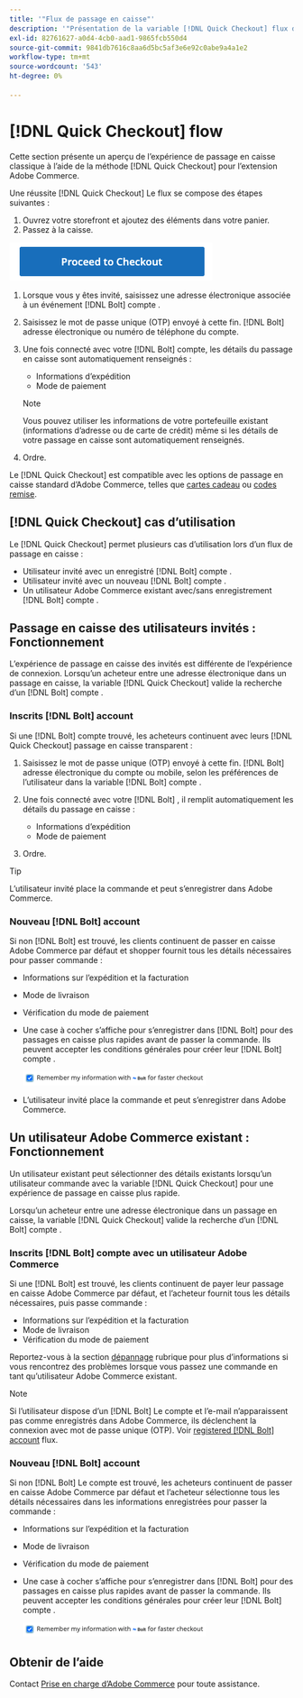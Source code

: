 ```yaml
---
title: '"Flux de passage en caisse"'
description: '"Présentation de la variable [!DNL Quick Checkout] flux dans Adobe Commerce."'
exl-id: 82761627-a0d4-4cb0-aad1-9865fcb550d4
source-git-commit: 9841db7616c8aa6d5bc5af3e6e92c0abe9a4a1e2
workflow-type: tm+mt
source-wordcount: '543'
ht-degree: 0%

---
```


# [!DNL Quick Checkout] flow

Cette section présente un aperçu de l’expérience de passage en caisse classique à l’aide de la méthode [!DNL Quick Checkout] pour l’extension Adobe Commerce.

Une réussite [!DNL Quick Checkout] Le flux se compose des étapes suivantes :

1. Ouvrez votre storefront et ajoutez des éléments dans votre panier.
1. Passez à la caisse.

![Passage en caisse](assets/proceed-checkout.png)

1. Lorsque vous y êtes invité, saisissez une adresse électronique associée à un événement [!DNL Bolt] compte .
1. Saisissez le mot de passe unique (OTP) envoyé à cette fin. [!DNL Bolt] adresse électronique ou numéro de téléphone du compte.
1. Une fois connecté avec votre [!DNL Bolt] compte, les détails du passage en caisse sont automatiquement renseignés :

   - Informations d’expédition
   - Mode de paiement

   >[!NOTE]
   >
   > Vous pouvez utiliser les informations de votre portefeuille existant (informations d’adresse ou de carte de crédit) même si les détails de votre passage en caisse sont automatiquement renseignés.

1. Ordre.

Le [!DNL Quick Checkout] est compatible avec les options de passage en caisse standard d’Adobe Commerce, telles que [cartes cadeau](https://docs.magento.com/user-guide/catalog/product-gift-card.html) ou [codes remise](https://docs.magento.com/user-guide/marketing/price-rules-cart-coupon.html).

## [!DNL Quick Checkout] cas d’utilisation

Le [!DNL Quick Checkout] permet plusieurs cas d’utilisation lors d’un flux de passage en caisse :

- Utilisateur invité avec un enregistré [!DNL Bolt] compte .
- Utilisateur invité avec un nouveau [!DNL Bolt] compte .
- Un utilisateur Adobe Commerce existant avec/sans enregistrement [!DNL Bolt] compte .

## Passage en caisse des utilisateurs invités : Fonctionnement

L’expérience de passage en caisse des invités est différente de l’expérience de connexion. Lorsqu’un acheteur entre une adresse électronique dans un passage en caisse, la variable [!DNL Quick Checkout] valide la recherche d’un [!DNL Bolt] compte .

### Inscrits [!DNL Bolt] account

Si une [!DNL Bolt] compte trouvé, les acheteurs continuent avec leurs [!DNL Quick Checkout] passage en caisse transparent :

1. Saisissez le mot de passe unique (OTP) envoyé à cette fin. [!DNL Bolt] adresse électronique du compte ou mobile, selon les préférences de l’utilisateur dans la variable [!DNL Bolt] compte .
1. Une fois connecté avec votre [!DNL Bolt] , il remplit automatiquement les détails du passage en caisse :

   - Informations d’expédition
   - Mode de paiement

1. Ordre.

>[!TIP]
>
> L’utilisateur invité place la commande et peut s’enregistrer dans Adobe Commerce.

### Nouveau [!DNL Bolt] account

Si non [!DNL Bolt] est trouvé, les clients continuent de passer en caisse Adobe Commerce par défaut et shopper fournit tous les détails nécessaires pour passer commande :

- Informations sur l’expédition et la facturation
- Mode de livraison
- Vérification du mode de paiement
- Une case à cocher s’affiche pour s’enregistrer dans [!DNL Bolt] pour des passages en caisse plus rapides avant de passer la commande. Ils peuvent accepter les conditions générales pour créer leur [!DNL Bolt] compte .

   ![Mémoriser [!DNL Bolt]](assets/checked-bolt.png)

- L’utilisateur invité place la commande et peut s’enregistrer dans Adobe Commerce.

## Un utilisateur Adobe Commerce existant : Fonctionnement

Un utilisateur existant peut sélectionner des détails existants lorsqu’un utilisateur commande avec la variable [!DNL Quick Checkout] pour une expérience de passage en caisse plus rapide.

Lorsqu’un acheteur entre une adresse électronique dans un passage en caisse, la variable [!DNL Quick Checkout] valide la recherche d’un [!DNL Bolt] compte .

### Inscrits [!DNL Bolt] compte avec un utilisateur Adobe Commerce

Si une [!DNL Bolt] est trouvé, les clients continuent de payer leur passage en caisse Adobe Commerce par défaut, et l’acheteur fournit tous les détails nécessaires, puis passe commande :

- Informations sur l’expédition et la facturation
- Mode de livraison
- Vérification du mode de paiement

Reportez-vous à la section [dépannage](../quick-checkout/troubleshooting.md) rubrique pour plus d’informations si vous rencontrez des problèmes lorsque vous passez une commande en tant qu’utilisateur Adobe Commerce existant.

>[!NOTE]
>
> Si l’utilisateur dispose d’un [!DNL Bolt] Le compte et l’e-mail n’apparaissent pas comme enregistrés dans Adobe Commerce, ils déclenchent la connexion avec mot de passe unique (OTP). Voir [registered [!DNL Bolt] account](#registered-bolt-account) flux.

### Nouveau [!DNL Bolt] account

Si non [!DNL Bolt] Le compte est trouvé, les acheteurs continuent de passer en caisse Adobe Commerce par défaut et l’acheteur sélectionne tous les détails nécessaires dans les informations enregistrées pour passer la commande :

- Informations sur l’expédition et la facturation
- Mode de livraison
- Vérification du mode de paiement
- Une case à cocher s’affiche pour s’enregistrer dans [!DNL Bolt] pour des passages en caisse plus rapides avant de passer la commande. Ils peuvent accepter les conditions générales pour créer leur [!DNL Bolt] compte .

   ![Mémoriser [!DNL Bolt]](assets/checked-bolt.png)

## Obtenir de l’aide

Contact [Prise en charge d’Adobe Commerce](mailto:quick-checkout-support@adobe.com) pour toute assistance.
